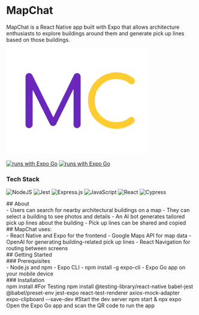 # MapChat
MapChat is a React Native app built with Expo that allows architecture enthusiasts to explore buildings around them and generate pick up lines based on those buildings.

![Image Alt Text](mapchat.png)

[![runs with Expo Go](https://img.shields.io/badge/Runs%20with%20Expo%20Go-000.svg?style=flat-square&logo=EXPO&labelColor=f3f3f3&logoColor=000)](https://expo.dev/client)
[![runs with Expo Go](https://img.shields.io/badge/Runs%20with%20Expo%20Go-4630EB.svg?style=flat-square&logo=EXPO&labelColor=f3f3f3&logoColor=000)](https://expo.dev/client)

### Tech Stack
<p align="left">
 <img src="https://img.shields.io/badge/node.js-6DA55F?style=for-the-badge&logo=node.js&logoColor=white" alt="NodeJS" />
 <img src="https://img.shields.io/badge/jest-%23C21325.svg?style=for-the-badge&logo=jest&logoColor=white" alt="Jest" />
 <img src="https://img.shields.io/badge/express.js-%23404d59.svg?style=for-the-badge&logo=express&logoColor=white" alt="Express.js" />
 <img src="https://img.shields.io/badge/javascript-%23323330.svg?style=for-the-badge&logo=javascript&logoColor=%23F7DF1E" alt="JavaScript" />
 <img src="https://img.shields.io/badge/react-%2320232a.svg?style=for-the-badge&logo=react&logoColor=%2361DAFB" alt="React" />
 <img src="https://img.shields.io/badge/cypress-%23172F2E.svg?style=for-the-badge&logo=cypress&logoColor=white" alt="Cypress" />
</p>
## About<br>
- Users can search for nearby architectural buildings on a map
- They can select a building to see photos and details
- An AI bot generates tailored pick up lines about the building
- Pick up lines can be shared and copied
<br>
## MapChat uses:<br>
- React Native and Expo for the frontend
- Google Maps API for map data
- OpenAI for generating building-related pick up lines
- React Navigation for routing between screens
 <br>
## Getting Started<br>
### Prerequisites<br>
- Node.js and npm
- Expo CLI - npm install -g expo-cli
- Expo Go app on your mobile device<br>
### Installation<br>
npm install
#For Testing
npm install @testing-library/react-native babel-jest @babel/preset-env jest-expo react-test-renderer axios-mock-adapter expo-clipboard --save-dev
#Start the dev server
npm start & npx expo
Open the Expo Go app and scan the QR code to run the app

